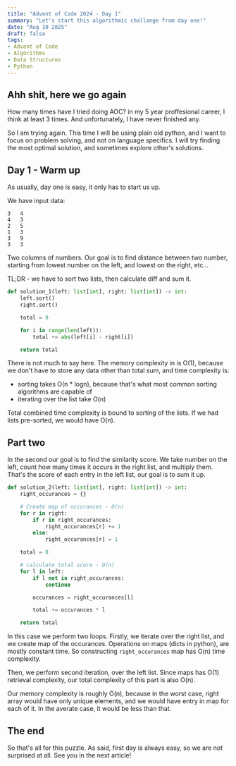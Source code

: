 ```yaml
---
title: "Advent of Code 2024 - Day 1"
summary: "Let's start this algorithmic challange from day one!"
date: "Aug 10 2025"
draft: false
tags:
- Advent of Code
- Algorithms
- Data Structures
- Python
---
```


## Ahh shit, here we go again

How many times have I tried doing AOC? in my 5 year proffesional career, I think at least 3 times. And unfortunately, I have never finished any. 

So I am trying again. This time I will be using plain old python, and I want to focus on problem solving, and not on language specifics. I will try finding the most optimal solution, and sometimes explore other's solutions.

## Day 1 - Warm up

As usually, day one is easy, it only has to start us up.

We have input data:
```
3   4
4   3
2   5
1   3
3   9
3   3
```
Two columns of numbers. Our goal is to find distance between two number, starting from lowest number on the left, and lowest on the right, etc...

TL;DR - we have to sort two lists, then calculate diff and sum it.

``` python
def solution_1(left: list[int], right: list[int]) -> int:
    left.sort()
    right.sort()

    total = 0

    for i in range(len(left)):
        total += abs(left[i] - right[i])

    return total
```

There is not much to say here. The memory complexity in is O(1), because we don't have to store any data other than total sum, and time complexity is:
- sorting takes O(n * logn), because that's what most common sorting algorithms are capable of
- iterating over the list take O(n)

Total combined time complexity is bound to sorting of the lists. If we had lists pre-sorted, we would have O(n).

## Part two
In the second our goal is to find the similarity score. We take number on the left, count how many times it occurs in the right list, and multiply them. That's the score of each entry in the left list, our goal is to sum it up.

``` python 
def solution_2(left: list[int], right: list[int]) -> int:
    right_occurances = {}

    # Create map of occurances - O(n)
    for r in right:
        if r in right_occurances:
            right_occurances[r] += 1
        else:
            right_occurances[r] = 1

    total = 0

    # calculate total score - O(n)
    for l in left:
        if l not in right_occurances:
            continue

        occurances = right_occurances[l]

        total += occurances * l

    return total
```

In this case we perform two loops. Firstly, we iterate over the right list, and we create map of the occurances. Operations on maps (dicts in python), are mostly constant time. So constructing `right_occurances` map has O(n) time complexity.

Then, we perform second iteration, over the left list. Since maps has O(1) retrieval complexity, our total complexity of this part is also O(n).

Our memory complexity is roughly O(n), because in the worst case, right array would have only unique elements, and we would have entry in map for each of it. In the averate case, it would be less than that.

## The end

So that's all for this puzzle. As said, first day is always easy, so we are not surprised at all.
See you in the next article!